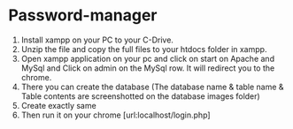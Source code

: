 # Password-manager
1. Install xampp on your PC to your C-Drive.
2. Unzip the file and copy the full files to your htdocs folder in xampp.
3. Open xampp application on your pc and click on start on Apache and MySql and Click on admin on the MySql row. It will redirect you to the chrome.
4. There you can create the database (The database name & table name & Table contents are screenshotted on the database images folder)
5. Create exactly same
6. Then run it on your chrome [url:localhost/login.php]
